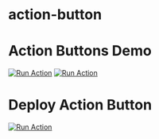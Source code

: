 # action-button

# Action Buttons Demo
[![Run Action](https://github-action-button.web.app/buttons/simple.svg?name=Run%20Demo%20Test&eventType=demo_test&type=simple)](https://github-action-button.web.app/repos/kouki-dan/action-button/button?name=Run%20Demo%20Test&eventType=demo_test&type=simple)
[![Run Action](https://github-action-button.web.app/buttons/simple.svg?name=Run%20Demo%20Test2&eventType=demo_test2&type=simple)](https://github-action-button.web.app/repos/kouki-dan/action-button/button?name=Run%20Demo%20Test2&eventType=demo_test2&type=simple)

# Deploy Action Button
[![Run Action](https://github-action-button.web.app/buttons/simple.svg?name=Deploy%20Action%20Button&eventType=deploy&type=simple)](https://github-action-button.web.app/repos/kouki-dan/action-button/button?name=Deploy%20Action%20Button&eventType=deploy&type=simple)
